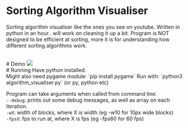 # Sorting Algorithm Visualiser
Sorting algorithm visualiser like the ones you see on youtube.
Written in python in an hour.. will work on cleaning it up a bit.
Program is NOT designed to be efficient at sorting, more it is for understanding how different sorting algorithms work.

<br>
# Demo
<img src="https://raw.githubusercontent.com/r333mo/algorithm_visualiser/main/demo.gif">
<br>
# Running
Have python installed.
<br>
Might also need pygame module: `pip install pygame`
Run with: `python3 algorithm_visualiser.py` (or py, python etc)

Program can take arguments when called from command line:
    <br>```--debug```: prints out some debug messages, as well as array on each iteration.
    <br>```-wX```: width of blocks, where X is width (eg -w10 for 10px wide blocks)
    <br>```-fpsX```: fps to run at, where X is fps (eg -fps60 for 60 fps)

